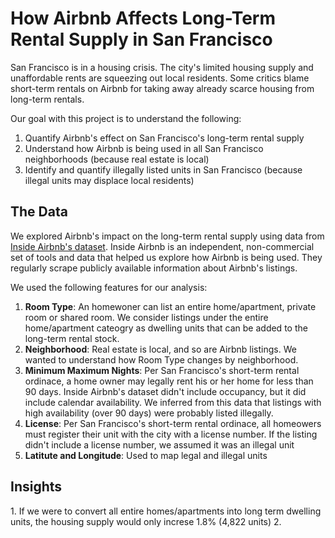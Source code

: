 <h1>How Airbnb Affects Long-Term Rental Supply in San Francisco</h1>
  
San Francisco is in a housing crisis. The city's limited housing supply and unaffordable rents are squeezing out local residents. Some critics blame short-term rentals on Airbnb for taking away already scarce housing from long-term rentals.

Our goal with this project is to understand the following:

1.  Quantify Airbnb's effect on San Francisco's long-term rental supply
2.  Understand how Airbnb is being used in all San Francisco neighborhoods (because real estate is local)
3.  Identify and quantify illegally listed units in San Francisco (because illegal units may displace local residents)

<h2>The Data</h2>
We explored Airbnb's impact on the long-term rental supply using data from <a href="http://insideairbnb.com/get-the-data.html">Inside Airbnb's dataset</a>.  Inside Airbnb is an independent, non-commercial set of tools and data that helped us explore how Airbnb is being used. They regularly scrape publicly available information about Airbnb's listings.

We used the following features for our analysis:
1.  <b>Room Type</b>:  An homewoner can list an entire home/apartment, private room or shared room.  We consider listings under the entire home/apartment cateogry as dwelling units that can be added to the long-term rental stock.
2.  <b>Neighborhood</b>:  Real estate is local, and so are Airbnb listings.  We wanted to understand how Room Type changes by neighborhood.
3.  <b>Minimum Maximum Nights</b>:  Per San Francisco's short-term rental ordinace, a home owner may legally rent his or her home for less than 90 days. Inside Airbnb's dataset didn't include occupancy, but it did include calendar availability.  We inferred from this data that listings with high availability (over 90 days) were probably listed illegally.
4.  <b>License</b>:  Per San Francisco's short-term rental ordinace, all homeowers must register their unit with the city with a license number.  If the listing didn't include a license number, we assumed it was an illegal unit
5.  <b>Latitute and Longitude</b>:  Used to map legal and illegal units

<h2>Insights</h2>
1.  If we were to convert all entire homes/apartments into long term dwelling units, the housing supply would only increse 1.8% (4,822 units)
2.  
